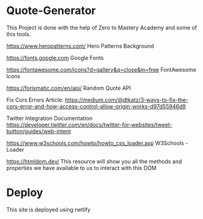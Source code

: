 # Quote-Generator

This Project is done with the help of Zero to Mastery Academy and some of this tools.

https://www.heropatterns.com/ Hero Patterns Background

https://fonts.google.com Google Fonts

https://fontawesome.com/icons?d=gallery&q=close&m=free FontAwesome Icons

https://forismatic.com/en/api/ Random Quote API

Fix Cors Errors Article:
https://medium.com/@dtkatz/3-ways-to-fix-the-cors-error-and-how-access-control-allow-origin-works-d97d55946d9

Twitter Integration Documentation
https://developer.twitter.com/en/docs/twitter-for-websites/tweet-button/guides/web-intent

https://www.w3schools.com/howto/howto_css_loader.asp W3Schools - Loader

https://htmldom.dev/ This resource will show you all the methods and properties we have available to us to interact with this DOM

# Deploy
This site is deployed using netlify
